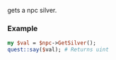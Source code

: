 gets a npc silver.
### Example

```perl
my $val = $npc->GetSilver();
quest::say($val); # Returns uint
```
